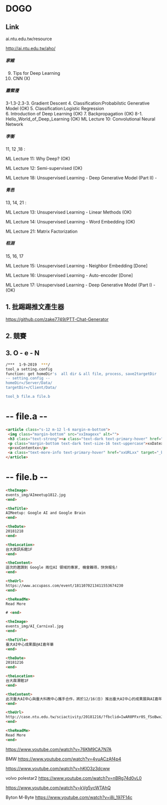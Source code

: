 # DOGO

## Link

ai.ntu.edu.tw/resource

http://ai.ntu.edu.tw/aho/

##### 家維
9. Tips for Deep Learning
10. CNN (X)

##### 蕭縈瀅
3-1.3-2.3-3. Gradient Descent 
4. Classification:Probabilstic Generative Model (OK)
5. Classification:Logistic Regression  
6. Introduction of Deep Learning (OK)
7. Backpropagation (OK)
8-1. Hello_World_of_Deep_Learning (OK) 
ML Lecture 10: Convolutional Neural Network 

##### 李衡

11, 12 ,18 : 

ML Lecture 11: Why Deep?  (OK)

ML Lecture 12: Semi-supervised (OK)

ML Lecture 18: Unsupervised Learning - Deep Generative Model (Part II) - 

##### 青邑

13, 14, 21 : 

ML Lecture 13: Unsupervised Learning - Linear Methods (OK)

ML Lecture 14: Unsupervised Learning - Word Embedding (OK) 

ML Lecture 21: Matrix Factorization 

##### 栢淵

15, 16, 17  

ML Lecture 15: Unsupervised Learning - Neighbor Embedding [Done]

ML Lecture 16: Unsupervised Learning - Auto-encoder [Done]

ML Lecture 17: Unsupervised Learning - Deep Generative Model (Part I) - (OK)


## 1. 批踢踢推文產生器
https://github.com/zake7749/PTT-Chat-Generator

## 2. 競賽

## 3. O - e - N

```bash
/***  1-9-2019  ***/ 
tool_a setting.config
function: get homeDir's  all dir & all file, process, save2targetDir
-- setting.config --
homeDir=/Server/Data/
targetDir=/Client/Data/

tool_b file.a file.b
```

# -- file.a --

```html
<article class="s-12 m-12 l-6 margin-m-bottom">
 <img class="margin-bottom" src="xxImagexx" alt="">
 <h3 class="text-strong"><a class="text-dark text-primary-hover" href="xxURLxx" target="_blank">xxTitlexx</a></h3>
 <p class="margin-bottom text-dark text-size-16 text-uppercase">xxDatexx @ xxLocationxx</p>
 <p>xxContentxx</p>
 <a class="text-more-info text-primary-hover" href="xxURLxx" target="_blank">xxReadMexx</a>
</article>
```


-- file.b --
========
```html
<theImage>
events_img/AImeetup1812.jpg
<end>

<theTitle>
AIMeetup: Google AI and Google Brain
<end>

<theDate>
20181218 
<end>

<theLocation>
台大資訊系館1F
<end>

<theContent>
這次的邀請到 Google 兩位AI 領域的專家, 機會難得，快快報名!
<end>

<theUrl>
https://www.accupass.com/event/1811070213411553674230
<end>

<theReadMe>
Read More

# <end>

<theImage>
events_img/AI_Carnival.jpg
<end>

<theTitle>
臺大AI中心成果展@AI嘉年華
<end>

<theDate>
20181216 
<end>

<theLocation>
台大霖澤館1F
<end>

<theContent>
此次臺大AI中心與臺大科教中心攜手合作，將於12/16(日) 推出臺大AI中心的成果展與AI嘉年華喔！
<end>

<theUrl>
http://case.ntu.edu.tw/sciactivity/20181216/?fbclid=IwAR0PFxr0S_fSoBwxJwvH-V88rP0SnnXUA2FCEJF1i_bNJTIdBaoNKk5ev0g
<end>

<theReadMe>
Read More
<end>
```



https://www.youtube.com/watch?v=76KM9CA7N7A

BMW
https://www.youtube.com/watch?v=4vuACzAf4p4

https://www.youtube.com/watch?v=hKlO3z3dcww

volvo polestar2
https://www.youtube.com/watch?v=nBRg74d0vL0 

https://www.youtube.com/watch?v=kVg5ycWTAhQ

Byton M-Byte 
https://www.youtube.com/watch?v=i8i_197F14c
